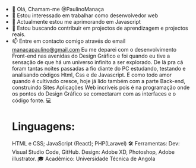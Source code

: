 - 👋 Olá, Chamam-me @PaulinoManaça
- 👀 Estou interessado em trabalhar como desenvolvedor web
- 🌱 Actualmente estou me aprimorando em Javascript
- 💞️ Estou buscando contribuir em projectos de aprendizagem e projectos reais.
- 📫 Entre em contacto comigo através do email manacapaulino@gmail.com
Eu me deparei com o desenvolvimento Front-end nas avenidas do Design Gráfico e foi quando eu tive a sensação de que há um universo infinito a ser explorado.
De lá pra cá foram tantas noites passadas a fio diante do PC estudando, testando e analisando códigos Html, Css e de Javascript. E como todo amor quando é cultivado cresce, hoje já lido também com a parte Back-end, construindo Sites Aplicações Web incríveis pois é na programação onde os pontos do Design Gráfico se comectaram com as interfaces e o código fonte.
💻 <h1>Linguagens:</h1>
HTML e CSS;
JavaScript (React);
PHP(Laravel)
🛠️ Ferramentas:
Dev: Visual Studio Code, GitHub.
Design: Adobe XD, Photoshop, Adobe illustrator.
🎓 Acadêmico:
Universidade Técnica de Angola





<!---
PaulinoDever/PaulinoDever is a ✨ special ✨ repository because its `README.md` (this file) appears on your GitHub profile.
You can click the Preview link to take a look at your changes.
--->
